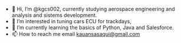 - 👋 Hi, I’m @kgcs002, currently studying aerospace engineering and analysis and sistems development.
- 👀 I’m interested in tuning cars ECU for trackdays, 
- 🌱 I’m currently learning the basics of Python, Java and Salesforce.
- 📫 How to reach me email kauansasaqui@gmail.com  

<!---
kgcs002/kgcs002 is a ✨ special ✨ repository because its `README.md` (this file) appears on your GitHub profile.
You can click the Preview link to take a look at your changes.
--->
